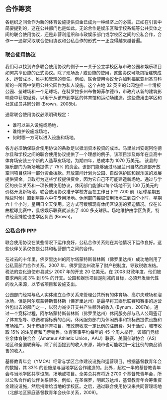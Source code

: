 ## 合作筹资

各组织之间合作为新的体育设施提供资金已成为一种经济上的必需。正如在引言中简要提到的，这在公共部门也是如此。无论合作是娱乐区和学校系统等公共实体之间的联合使用协议，还是非营利组织和市政娱乐部门或学校区之间的公私合作，合作ーー通常采取联合使用协议和公私合作的形式ーー正变得越来越普遍。

### 联合使用协议

我们可以找到许多联合使用协议的例子ーー关于公立学校区与市政公园和娱乐项目如何共享设施的正式协议。除了现场及 / 或设施的使用，这些协议可能包括建筑成本、运营成本、维护和管理的责任。例如，联合使用协议允许加利福尼亚州圣马科斯的一所高中使用公共公园作为私人设施。这个占地 32 英亩的公园包括一个滑板公园、垒球场和一个足球场。在科罗拉多州布鲁姆菲尔德市，市政府从新的建筑影响费中获取经费，以用于从该市到学区的体育馆和运动场建造，这些费用由学区和社区成员共同分担 (Brown，2008b)。

通常联合使用协议必须明确规定：

- 谁可以进入设施或场地，
- 谁维护设施或场地，
- 何时哪一方可以进入设施和场地。

各方必须确保联合使用协议的条款足以抵消资本投资的成本。马里兰州安妮阿伦德尔县和学校之间的联合使用协议提供了一个理想的例子。该项目涉及每年在县高中体育场安装三个新的人造草皮场地，为期四年，总成本为 1070 万美元。
该县的娱乐部门为新场地提供了 75% 的资金。该部门能够通过马里兰州自然资源部开放空间项目获得一部分资金拨款。开放空间计划为公园、自然保护区和娱乐区的发展提供资金。县政府为这些学校提供资金，因为它自己不可能建造新场地。通过与学区的伙伴关系和一项长期使用协议，休闲部门能够以每个场地不到 100 万美元的价格开发新场地。联合使用协议准予学校方面在工作日下午 7:00 前（足球星期五晚些时候）直到星期六中午专用场地。休闲部门每周使用场地三到四个小时，星期六十个小时，星期日全天使用。这方式可缓解现有休闲区设施的紧迫情况。仅在长曲棍球比赛中，县级娱乐联赛就派出了 400 多支球队。场地维护由学区负责，特许经营摊位也由学区负责 (Brown)。

### 公私合作 PPP

联合使用协议在某些情况下运作良好，公私合作关系则在其他情况下运作良好。这些伙伴关系仅仅是公共和私营部门之间的合作。

在过去的十年里，佛罗里达州的阿尔塔蒙特斯普林斯（佛罗里达州）成功地利用了公私营部门合作关系。2007 年，佛罗里达州改革了财产税制度，导致税收冻结。税法的变化迫使市县减少 2007 年的开支 20 亿美元。在 2008 财政年度，他们被要求再削减 3% 到 9% 的开支。公园和娱乐项目是削减的目标，必须开发替代性的收入来源，以节省项目和设施支出。

公园部门经常与私人实体建立合作关系来管理公共所有的体育场、高尔夫球场和溜冰场，但是阿尔塔蒙特斯普林斯（佛罗里达州）是最早将其娱乐联赛和赛事的运营外包出去的部门之一，以努力减少开支并产生额外的收入 (Bynum，2007a)。通过一个竞标过程，阿尔塔蒙特斯普林斯（佛罗里达州）休闲服务部与私人公司签订了体育指导、联赛和锦标赛的合同。休闲服务部门为休闲赛事和锦标赛提供设施和市场推广。对于市级体育项目，市政府收取一定比例的注册费。对于活动，城市收取 15% 的注册费和门票销售。体育赛事平均每年的 45 个周末举行，该部门竞标业余体育联合会（Amateur Athletic Union，AAU）联赛、美国垒球协会（AS）地区和全国联赛等。除了前面提到的收入来源，城市也可能收到一定比例的商品销售的收入。

基督教青年会（YMCA）经常与学区合作建设设施和运营项目。根据基督教青年会的数据，其 33% 的设施是与当地学区合作建造的。此外，超过一半的基督教青年会与当地学区共享设施、场地或项目。全美总共有将近 2700 个基督教青年会，所以公私合作的伙伴关系很多。例如，在圣保罗，明尼苏达州，基督教青年会筹集资金建设设施，然后捐赠给当地的学校区。之后，通过联合使用协议来共同管理场地（北部地区家庭基督教青年会伙伴关系，2009)。
